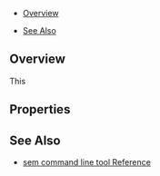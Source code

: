 * [Overview](#overview)

* [See Also](#see-also)

## Overview

This 

## Properties

## See Also

* [sem command line tool Reference](https://docs.semaphoreci.com/article/53-sem-reference)
